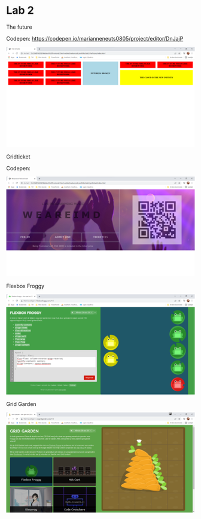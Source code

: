 # Lab 2

The future

Codepen: https://codepen.io/marianneneuts0805/project/editor/DnJajP

![thefuture](https://github.com/marianneneuts/2imd-webtechadvanced-portfolio/blob/main/lab2/screenshot-thefuture.png)

Gridticket

Codepen:

![gridticket](https://github.com/marianneneuts/2imd-webtechadvanced-portfolio/blob/main/lab2/screenshot-gridticket.png)

Flexbox Froggy

![flexboxfroggy](https://github.com/marianneneuts/2imd-webtechadvanced-portfolio/blob/main/lab2/screenshot-flexboxfroggy.png)

Grid Garden

![gridgarden](https://github.com/marianneneuts/2imd-webtechadvanced-portfolio/blob/main/lab2/screenshot-gridgarden.png)
